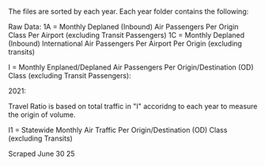 The files are sorted by each year. Each year folder contains the following:

Raw Data:
1A =  Monthly Deplaned (Inbound) Air Passengers Per Origin Class Per Airport (excluding Transit Passengers)
1C = Monthly Deplaned (Inbound) International Air Passengers Per Airport Per Origin (excluding transits)


I = Monthly Enplaned/Deplaned Air Passengers Per Origin/Destination (OD) Class (excluding Transit Passengers):

2021:

Travel Ratio is based on total traffic in "I" accoridng to each year to measure the origin of volume.  

I1 = Statewide Monthly Air Traffic Per Origin/Destination (OD) Class (excluding Transits)

Scraped June 30 25

